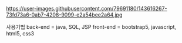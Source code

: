
https://user-images.githubusercontent.com/79691180/143616267-73fd73a6-0ab7-4208-9099-e2a54bee2a64.jpg

사용기법 
	back-end = java, SQL, JSP
	front-end = bootstrap5, javascript, html5, css3
